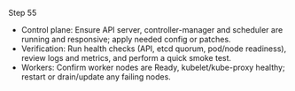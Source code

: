 Step 55

- Control plane: Ensure API server, controller-manager and scheduler are running and responsive; apply needed config or patches.
- Verification: Run health checks (API, etcd quorum, pod/node readiness), review logs and metrics, and perform a quick smoke test.
- Workers: Confirm worker nodes are Ready, kubelet/kube-proxy healthy; restart or drain/update any failing nodes.